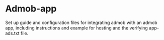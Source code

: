 # Admob-app
Set up guide and configuration files for integrating admob with an admob app, including instructions and example  for hosting and the verifying app-ads.txt file.  
